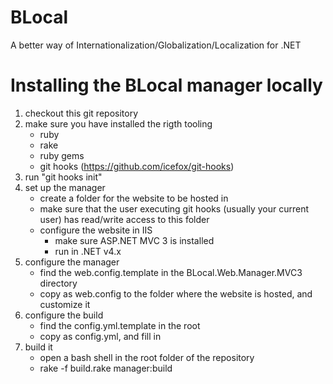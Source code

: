 BLocal
======

A better way of Internationalization/Globalization/Localization for .NET

# Installing the BLocal manager locally

1. checkout this git repository
2. make sure you have installed the rigth tooling
	* ruby
	* rake
	* ruby gems
	* git hooks (https://github.com/icefox/git-hooks)
3. run "git hooks init"
4. set up the manager
	* create a folder for the website to be hosted in
	* make sure that the user executing git hooks (usually your current user) has read/write access to this folder
	* configure the website in IIS
		* make sure ASP.NET MVC 3 is installed
		* run in .NET v4.x
5. configure the manager
	* find the web.config.template in the BLocal.Web.Manager.MVC3 directory
	* copy as web.config to the folder where the website is hosted, and customize it
6. configure the build
	* find the config.yml.template in the root
	* copy as config.yml, and fill in	
7. build it
	* open a bash shell in the root folder of the repository
	* rake -f build.rake manager:build
